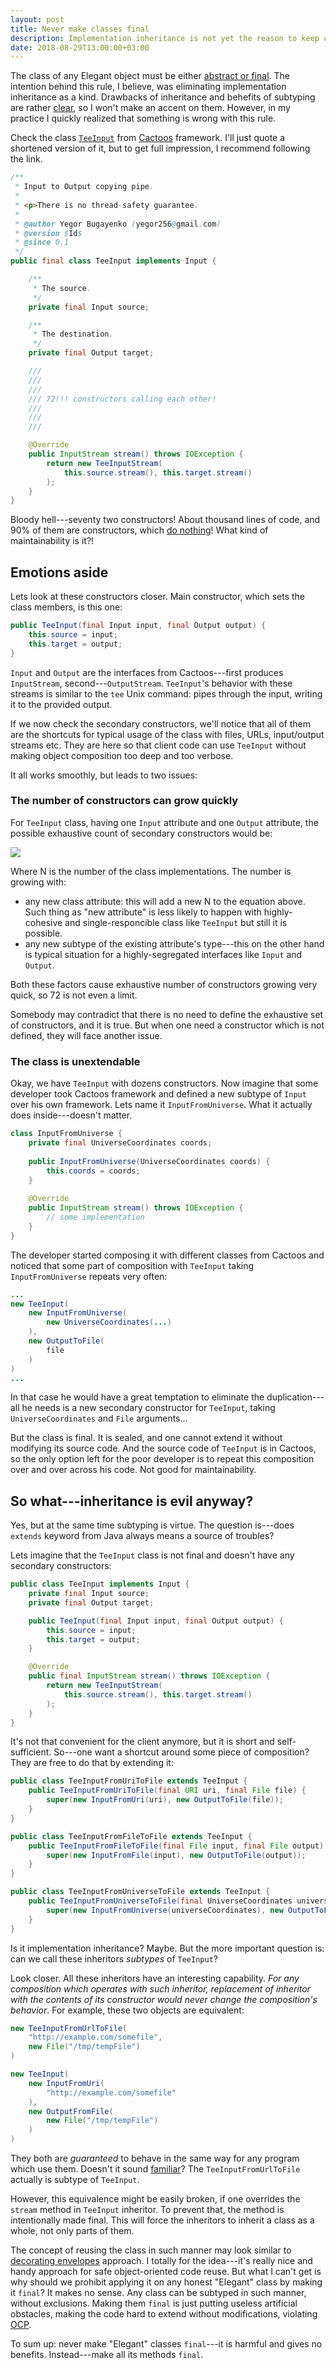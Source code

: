 ```yaml
---
layout: post
title: Never make classes final
description: Implementation inheritance is not yet the reason to keep classes final
date: 2018-08-29T13:00:00+03:00
---
```


The class of any Elegant object must be either 
[abstract or final](https://www.yegor256.com/2014/11/20/seven-virtues-of-good-object.html#7-his-class-is-either-final-or-abstract).
The intention behind this rule, I believe, was eliminating implementation inheritance as a kind. Drawbacks of 
inheritance and behefits of subtyping are rather [clear](https://www.yegor256.com/2016/09/13/inheritance-is-procedural.html), 
so I won't make an accent on them. However, in my practice I quickly realized that something is wrong with this rule.

Check the class
[`TeeInput`](https://github.com/yegor256/cactoos/blob/0.13.3/src/main/java/org/cactoos/io/TeeInput.java) from
[Cactoos](https://github.com/yegor256/cactoos) framework. I'll just quote a shortened version of it, but to get full 
impression, I recommend following the link.

```java
/**
 * Input to Output copying pipe.
 *
 * <p>There is no thread-safety guarantee.
 *
 * @author Yegor Bugayenko (yegor256@gmail.com)
 * @version $Id$
 * @since 0.1
 */
public final class TeeInput implements Input {

    /**
     * The source.
     */
    private final Input source;

    /**
     * The destination.
     */
    private final Output target;

    ///
    ///
    ///
    /// 72!!! constructors calling each other!
    ///
    ///
    ///

    @Override
    public InputStream stream() throws IOException {
        return new TeeInputStream(
            this.source.stream(), this.target.stream()
        );
    }
}
```

Bloody hell---seventy two constructors! About thousand lines of code, and 90% of them are constructors, which
[do nothing](https://www.yegor256.com/2015/05/07/ctors-must-be-code-free.html)! What kind of
maintainability is it?!

## Emotions aside

Lets look at these constructors closer. Main constructor, which sets the class members, is this one:

```java
public TeeInput(final Input input, final Output output) {
    this.source = input;
    this.target = output;
}
```

`Input` and `Output` are the interfaces from Cactoos---first produces `InputStream`, second---`OutputStream`. 
`TeeInput`'s behavior with these streams is similar to the `tee` Unix command: pipes through the input, 
writing it to the provided output. 

If we now check the secondary constructors, we'll notice that all of them are the shortcuts for typical usage of the 
class with files, URLs, input/output streams etc. They are here so that client code can use `TeeInput` without making 
object composition too deep and too verbose.

It all works smoothly, but leads to two issues:

### The number of constructors can grow quickly

For `TeeInput` class, having one `Input` attribute and one `Output` attribute, the possible exhaustive count of 
secondary constructors would be:

<img src="https://latex.codecogs.com/gif.latex?N_{Input}\times N_{Output}" border="0"/>

Where N is the number of the class implementations. The number is growing with:
- any new class attribute: this will add a new N to the equation above. Such thing as "new attribute" is less likely to 
happen with highly-cohesive and single-responcible class like `TeeInput` but still it is possible.
- any new subtype of the existing attribute's type---this on the other hand is typical situation for a 
highly-segregated interfaces like `Input` and `Output`.

Both these factors cause exhaustive number of constructors growing very quick, so 72 is not even a limit. 

Somebody may contradict that there is no need to define the exhaustive set of constructors, and it is true.
But when one need a constructor which is not defined, they will face another issue.

### The class is unextendable

Okay, we have `TeeInput` with dozens constructors. Now imagine that some developer took Cactoos framework and defined
a new subtype of `Input` over his own framework. Lets name it `InputFromUniverse`. What it actually does inside---doesn't matter. 

```java
class InputFromUniverse {
    private final UniverseCoordinates coords;
    
    public InputFromUniverse(UniverseCoordinates coords) {
        this.coords = coords;
    }
    
    @Override
    public InputStream stream() throws IOException {
        // some implementation
    }
}
```

The developer started composing it with different classes from Cactoos and noticed that some part of 
composition with `TeeInput` taking `InputFromUniverse` repeats very often:
 
```java
...
new TeeInput(
    new InputFromUniverse(
        new UniverseCoordinates(...)
    ),
    new OutputToFile(
        file
    )
)
...
```
 
In that case he would have a great temptation to eliminate the duplication---all he needs is a new secondary 
constructor for `TeeInput`, taking `UniverseCoordinates` and `File` arguments...
 
But the class is final. It is sealed, and one cannot extend it without modifying its source code. And the source code 
of `TeeInput` is in Cactoos, so the only option left for the poor developer is to repeat this composition over and 
over across his code. Not good for maintainability.

## So what---inheritance is evil anyway?

Yes, but at the same time subtyping is virtue.
The question is---does `extends` keyword from Java always means a source of troubles?

Lets imagine that the `TeeInput` class is not final and doesn't have any secondary constructors:

```java
public class TeeInput implements Input {
    private final Input source;
    private final Output target;

    public TeeInput(final Input input, final Output output) {
        this.source = input;
        this.target = output;
    }

    @Override
    public final InputStream stream() throws IOException {
        return new TeeInputStream(
            this.source.stream(), this.target.stream()
        );
    }
}
``` 

It's not that convenient for the client anymore, but it is short and self-sufficient. So---one want a shortcut around
some piece of composition? They are free to do that by extending it:

```java
public class TeeInputFromUriToFile extends TeeInput {
    public TeeInputFromUriToFile(final URI uri, final File file) {
        super(new InputFromUri(uri), new OutputToFile(file));
    }
}

public class TeeInputFromFileToFile extends TeeInput {
    public TeeInputFromFileToFile(final File input, final File output) {
        super(new InputFromFile(input), new OutputToFile(output));
    }
}

public class TeeInputFromUniverseToFile extends TeeInput {
    public TeeInputFromUniverseToFile(final UniverseCoordinates universeCoordinates, final File file) {
        super(new InputFromUniverse(universeCoordinates), new OutputToFile(file));
    }
}
```

Is it implementation inheritance? Maybe. But the more important question is: can we call these inheritors 
*subtypes* of `TeeInput`?

Look closer. All these inheritors have an interesting capability. *For any composition which operates 
with such inheritor, replacement of inheritor with the contents of its constructor would never change the composition's 
behavior*. For example, these two objects are equivalent:

```java
new TeeInputFromUrlToFile(
    "http://example.com/somefile",
    new File("/tmp/tempFile")
)
```
```java
new TeeInput(
    new InputFromUri(
        "http://example.com/somefile"
    ),
    new OutputFromFile(
        new File("/tmp/tempFile")
    )
)
```

They both are *guaranteed* to behave in the same way for any program which use them. Doesn't it sound 
[familiar](https://en.wikipedia.org/wiki/Liskov_substitution_principle)? The `TeeInputFromUrlToFile` actually is 
subtype of `TeeInput`.

However, this equivalence might be easily broken, if one  overrides the `stream` method in `TeeInput` inheritor. To 
prevent that, the method is intentionally made final. This will force the inheritors to inherit a class as a whole, 
not only parts of them.

The concept of reusing the class in such manner may look similar to 
[decorating envelopes](https://www.yegor256.com/2017/01/31/decorating-envelopes.html) approach. I totally for the 
idea---it's really nice and handy approach for safe object-oriented code reuse. But what I can't get is why should we 
prohibit applying it on any honest "Elegant" class by making it `final`? It makes no sense. Any class can be subtyped
in such manner, without exclusions. Making them `final` is just putting useless artificial obstacles, making the code
hard to extend without modifications, violating [OCP](https://en.wikipedia.org/wiki/Open%E2%80%93closed_principle).

To sum up: never make "Elegant" classes `final`---it is harmful and gives no benefits. Instead---make all its methods 
`final`.

